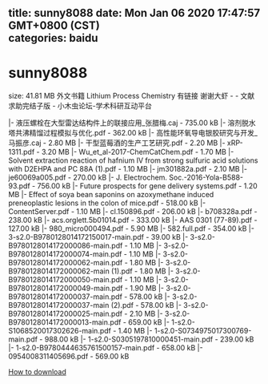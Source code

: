 
title: sunny8088
date: Mon Jan 06 2020 17:47:57 GMT+0800 (CST)    
categories: baidu
---

# sunny8088
size: 41.81 MB
 外文书籍 Lithium Process Chemistry 有链接 谢谢大虾 - - 文献求助完结子版 - 小木虫论坛-学术科研互动平台
 
|- 液压螺栓在大型雷达结构件上的联接应用_张腊梅.caj - 735.00 kB
|- 溶剂脱水塔共沸精馏过程模拟与优化.pdf - 362.00 kB
|- 高性能环氧导电银胶研究与开发_马振彦.caj - 2.80 MB
|- 干型蓝莓酒的生产工艺研究.pdf - 2.20 MB
|- xRP-1311.pdf - 3.20 MB
|- Wu_et_al-2017-ChemCatChem.pdf - 1.70 MB
|- Solvent extraction reaction of hafnium IV from strong sulfuric acid solutions with D2EHPA and PC 88A (1).pdf - 1.10 MB
|- jm301882a.pdf - 2.10 MB
|- je60069a005.pdf - 270.00 kB
|- J. Electrochem. Soc.-2016-Yola-B588-93.pdf - 756.00 kB
|- Future prospects for gene delivery systems.pdf - 1.20 MB
|- Effect of soya bean saponins on azoxymethane induced preneoplastic lesions in the colon of mice.pdf - 518.00 kB
|- ContentServer.pdf - 1.10 MB
|- cl.150896.pdf - 206.00 kB
|- b708328a.pdf - 238.00 kB
|- acs.orglett.5b01014.pdf - 333.00 kB
|- AAS 0301 (77-89).pdf - 127.00 kB
|- 980_micro000494.pdf - 5.90 MB
|- 582.full.pdf - 354.00 kB
|- 3-s2.0-B9780128014172150017-main.pdf - 39.00 kB
|- 3-s2.0-B9780128014172000086-main.pdf - 1.10 MB
|- 3-s2.0-B9780128014172000074-main.pdf - 1.10 MB
|- 3-s2.0-B9780128014172000062-main.pdf - 1.80 MB
|- 3-s2.0-B9780128014172000062-main (1).pdf - 1.80 MB
|- 3-s2.0-B9780128014172000050-main.pdf - 1.10 MB
|- 3-s2.0-B9780128014172000049-main.pdf - 1.90 MB
|- 3-s2.0-B9780128014172000037-main.pdf - 578.00 kB
|- 3-s2.0-B9780128014172000037-main (2).pdf - 578.00 kB
|- 3-s2.0-B9780128014172000025-main.pdf - 2.10 MB
|- 3-s2.0-B9780128014172000013-main.pdf - 659.00 kB
|- 1-s2.0-S1068520017302626-main.pdf - 1.40 MB
|- 1-s2.0-S0734975017300769-main.pdf - 988.00 kB
|- 1-s2.0-S0305197810000451-main.pdf - 239.00 kB
|- 1-s2.0-B9780444635761500157-main.pdf - 658.00 kB
|- 0954008311405696.pdf - 569.00 kB

[How to download](https://bpcam.bemobtrk.com/go/2ceec3aa-1ca2-46d6-b9ff-aaa5c184517c?jno=3791)